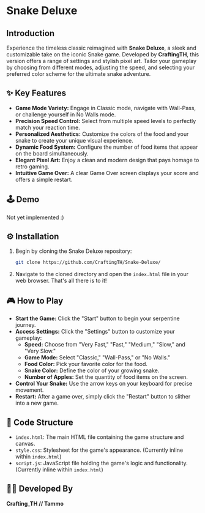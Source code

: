 # Snake Deluxe

## Introduction

Experience the timeless classic reimagined with **Snake Deluxe**, a sleek and customizable take on the iconic Snake game. Developed by **CraftingTH**, this version offers a range of settings and stylish pixel art. Tailor your gameplay by choosing from different modes, adjusting the speed, and selecting your preferred color scheme for the ultimate snake adventure.

## ✨ Key Features

* **Game Mode Variety:** Engage in Classic mode, navigate with Wall-Pass, or challenge yourself in No Walls mode.
* **Precision Speed Control:** Select from multiple speed levels to perfectly match your reaction time.
* **Personalized Aesthetics:** Customize the colors of the food and your snake to create your unique visual experience.
* **Dynamic Food System:** Configure the number of food items that appear on the board simultaneously.
* **Elegant Pixel Art:** Enjoy a clean and modern design that pays homage to retro gaming.
* **Intuitive Game Over:** A clear Game Over screen displays your score and offers a simple restart.

## 🕹️ Demo

Not yet implemented :)

## ⚙️ Installation

1.  Begin by cloning the Snake Deluxe repository:

    ```bash
    git clone https://github.com/CraftingTH/Snake-Deluxe/
    ```

2.  Navigate to the cloned directory and open the `index.html` file in your web browser. That's all there is to it!

## 🎮 How to Play

* **Start the Game:** Click the "Start" button to begin your serpentine journey.
* **Access Settings:** Click the "Settings" button to customize your gameplay:
    * **Speed:** Choose from "Very Fast," "Fast," "Medium," "Slow," and "Very Slow."
    * **Game Mode:** Select "Classic," "Wall-Pass," or "No Walls."
    * **Food Color:** Pick your favorite color for the food.
    * **Snake Color:** Define the color of your growing snake.
    * **Number of Apples:** Set the quantity of food items on the screen.
* **Control Your Snake:** Use the arrow keys on your keyboard for precise movement.
* **Restart:** After a game over, simply click the "Restart" button to slither into a new game.

## 📂 Code Structure

* `index.html`: The main HTML file containing the game structure and canvas.
* `style.css`: Stylesheet for the game's appearance. (Currently inline within `index.html`)
* `script.js`: JavaScript file holding the game's logic and functionality. (Currently inline within `index.html`)

## 👨‍💻 Developed By

**Crafting_TH // Tammo**
